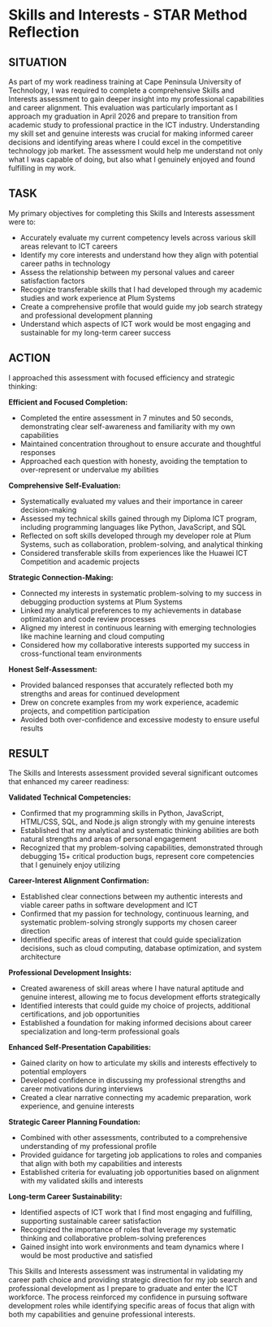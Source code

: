 # Skills and Interests - STAR Method Reflection

## **SITUATION**
As part of my work readiness training at Cape Peninsula University of Technology, I was required to complete a comprehensive Skills and Interests assessment to gain deeper insight into my professional capabilities and career alignment. This evaluation was particularly important as I approach my graduation in April 2026 and prepare to transition from academic study to professional practice in the ICT industry. Understanding my skill set and genuine interests was crucial for making informed career decisions and identifying areas where I could excel in the competitive technology job market. The assessment would help me understand not only what I was capable of doing, but also what I genuinely enjoyed and found fulfilling in my work.

## **TASK**
My primary objectives for completing this Skills and Interests assessment were to:
- Accurately evaluate my current competency levels across various skill areas relevant to ICT careers
- Identify my core interests and understand how they align with potential career paths in technology
- Assess the relationship between my personal values and career satisfaction factors
- Recognize transferable skills that I had developed through my academic studies and work experience at Plum Systems
- Create a comprehensive profile that would guide my job search strategy and professional development planning
- Understand which aspects of ICT work would be most engaging and sustainable for my long-term career success

## **ACTION**
I approached this assessment with focused efficiency and strategic thinking:

**Efficient and Focused Completion:**
- Completed the entire assessment in 7 minutes and 50 seconds, demonstrating clear self-awareness and familiarity with my own capabilities
- Maintained concentration throughout to ensure accurate and thoughtful responses
- Approached each question with honesty, avoiding the temptation to over-represent or undervalue my abilities

**Comprehensive Self-Evaluation:**
- Systematically evaluated my values and their importance in career decision-making
- Assessed my technical skills gained through my Diploma ICT program, including programming languages like Python, JavaScript, and SQL
- Reflected on soft skills developed through my developer role at Plum Systems, such as collaboration, problem-solving, and analytical thinking
- Considered transferable skills from experiences like the Huawei ICT Competition and academic projects

**Strategic Connection-Making:**
- Connected my interests in systematic problem-solving to my success in debugging production systems at Plum Systems
- Linked my analytical preferences to my achievements in database optimization and code review processes
- Aligned my interest in continuous learning with emerging technologies like machine learning and cloud computing
- Considered how my collaborative interests supported my success in cross-functional team environments

**Honest Self-Assessment:**
- Provided balanced responses that accurately reflected both my strengths and areas for continued development
- Drew on concrete examples from my work experience, academic projects, and competition participation
- Avoided both over-confidence and excessive modesty to ensure useful results

## **RESULT**
The Skills and Interests assessment provided several significant outcomes that enhanced my career readiness:

**Validated Technical Competencies:**
- Confirmed that my programming skills in Python, JavaScript, HTML/CSS, SQL, and Node.js align strongly with my genuine interests
- Established that my analytical and systematic thinking abilities are both natural strengths and areas of personal engagement
- Recognized that my problem-solving capabilities, demonstrated through debugging 15+ critical production bugs, represent core competencies that I genuinely enjoy utilizing

**Career-Interest Alignment Confirmation:**
- Established clear connections between my authentic interests and viable career paths in software development and ICT
- Confirmed that my passion for technology, continuous learning, and systematic problem-solving strongly supports my chosen career direction
- Identified specific areas of interest that could guide specialization decisions, such as cloud computing, database optimization, and system architecture

**Professional Development Insights:**
- Created awareness of skill areas where I have natural aptitude and genuine interest, allowing me to focus development efforts strategically
- Identified interests that could guide my choice of projects, additional certifications, and job opportunities
- Established a foundation for making informed decisions about career specialization and long-term professional goals

**Enhanced Self-Presentation Capabilities:**
- Gained clarity on how to articulate my skills and interests effectively to potential employers
- Developed confidence in discussing my professional strengths and career motivations during interviews
- Created a clear narrative connecting my academic preparation, work experience, and genuine interests

**Strategic Career Planning Foundation:**
- Combined with other assessments, contributed to a comprehensive understanding of my professional profile
- Provided guidance for targeting job applications to roles and companies that align with both my capabilities and interests
- Established criteria for evaluating job opportunities based on alignment with my validated skills and interests

**Long-term Career Sustainability:**
- Identified aspects of ICT work that I find most engaging and fulfilling, supporting sustainable career satisfaction
- Recognized the importance of roles that leverage my systematic thinking and collaborative problem-solving preferences
- Gained insight into work environments and team dynamics where I would be most productive and satisfied

This Skills and Interests assessment was instrumental in validating my career path choice and providing strategic direction for my job search and professional development as I prepare to graduate and enter the ICT workforce. The process reinforced my confidence in pursuing software development roles while identifying specific areas of focus that align with both my capabilities and genuine professional interests.

